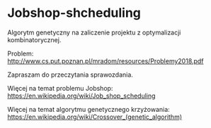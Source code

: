 # Jobshop-shcheduling
Algorytm genetyczny na zaliczenie projektu z optymalizacji kombinatorycznej.

Problem:
http://www.cs.put.poznan.pl/mradom/resources/Problemy2018.pdf

Zapraszam do przeczytania sprawozdania.

Więcej na temat problemu Jobshop:
https://en.wikipedia.org/wiki/Job_shop_scheduling 

Więcej na temat algorytmu genetycznego krzyżowania:
https://en.wikipedia.org/wiki/Crossover_(genetic_algorithm)
